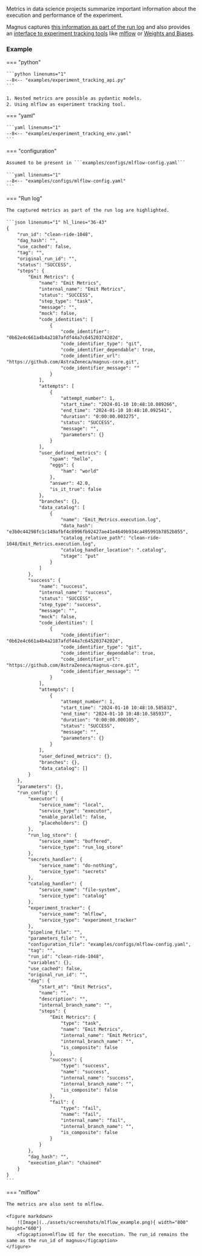 Metrics in data science projects summarize important information about the execution and performance of the
experiment.

Magnus captures [this information as part of the run log](../../concepts/experiment-tracking) and also provides
an [interface to experiment tracking tools](../../concepts/experiment-tracking/#experiment_tracking_tools)
like [mlflow](https://mlflow.org/docs/latest/tracking.html) or
[Weights and Biases](https://wandb.ai/site/experiment-tracking).


### Example


=== "python"

    ```python linenums="1"
    --8<-- "examples/experiment_tracking_api.py"
    ```

    1. Nested metrics are possible as pydantic models.
    2. Using mlflow as experiment tracking tool.

=== "yaml"

    ```yaml linenums="1"
    --8<-- "examples/experiment_tracking_env.yaml"
    ```

=== "configuration"

    Assumed to be present in ```examples/configs/mlflow-config.yaml```

    ```yaml linenums="1"
    --8<-- "examples/configs/mlflow-config.yaml"
    ```

=== "Run log"

    The captured metrics as part of the run log are highlighted.

    ```json linenums="1" hl_lines="36-43"
    {
        "run_id": "clean-ride-1048",
        "dag_hash": "",
        "use_cached": false,
        "tag": "",
        "original_run_id": "",
        "status": "SUCCESS",
        "steps": {
            "Emit Metrics": {
                "name": "Emit Metrics",
                "internal_name": "Emit Metrics",
                "status": "SUCCESS",
                "step_type": "task",
                "message": "",
                "mock": false,
                "code_identities": [
                    {
                        "code_identifier": "0b62e4c661a4b4a2187afdf44a7c64520374202d",
                        "code_identifier_type": "git",
                        "code_identifier_dependable": true,
                        "code_identifier_url": "https://github.com/AstraZeneca/magnus-core.git",
                        "code_identifier_message": ""
                    }
                ],
                "attempts": [
                    {
                        "attempt_number": 1,
                        "start_time": "2024-01-10 10:48:10.089266",
                        "end_time": "2024-01-10 10:48:10.092541",
                        "duration": "0:00:00.003275",
                        "status": "SUCCESS",
                        "message": "",
                        "parameters": {}
                    }
                ],
                "user_defined_metrics": {
                    "spam": "hello",
                    "eggs": {
                        "ham": "world"
                    },
                    "answer": 42.0,
                    "is_it_true": false
                },
                "branches": {},
                "data_catalog": [
                    {
                        "name": "Emit_Metrics.execution.log",
                        "data_hash": "e3b0c44298fc1c149afbf4c8996fb92427ae41e4649b934ca495991b7852b855",
                        "catalog_relative_path": "clean-ride-1048/Emit_Metrics.execution.log",
                        "catalog_handler_location": ".catalog",
                        "stage": "put"
                    }
                ]
            },
            "success": {
                "name": "success",
                "internal_name": "success",
                "status": "SUCCESS",
                "step_type": "success",
                "message": "",
                "mock": false,
                "code_identities": [
                    {
                        "code_identifier": "0b62e4c661a4b4a2187afdf44a7c64520374202d",
                        "code_identifier_type": "git",
                        "code_identifier_dependable": true,
                        "code_identifier_url": "https://github.com/AstraZeneca/magnus-core.git",
                        "code_identifier_message": ""
                    }
                ],
                "attempts": [
                    {
                        "attempt_number": 1,
                        "start_time": "2024-01-10 10:48:10.585832",
                        "end_time": "2024-01-10 10:48:10.585937",
                        "duration": "0:00:00.000105",
                        "status": "SUCCESS",
                        "message": "",
                        "parameters": {}
                    }
                ],
                "user_defined_metrics": {},
                "branches": {},
                "data_catalog": []
            }
        },
        "parameters": {},
        "run_config": {
            "executor": {
                "service_name": "local",
                "service_type": "executor",
                "enable_parallel": false,
                "placeholders": {}
            },
            "run_log_store": {
                "service_name": "buffered",
                "service_type": "run_log_store"
            },
            "secrets_handler": {
                "service_name": "do-nothing",
                "service_type": "secrets"
            },
            "catalog_handler": {
                "service_name": "file-system",
                "service_type": "catalog"
            },
            "experiment_tracker": {
                "service_name": "mlflow",
                "service_type": "experiment_tracker"
            },
            "pipeline_file": "",
            "parameters_file": "",
            "configuration_file": "examples/configs/mlflow-config.yaml",
            "tag": "",
            "run_id": "clean-ride-1048",
            "variables": {},
            "use_cached": false,
            "original_run_id": "",
            "dag": {
                "start_at": "Emit Metrics",
                "name": "",
                "description": "",
                "internal_branch_name": "",
                "steps": {
                    "Emit Metrics": {
                        "type": "task",
                        "name": "Emit Metrics",
                        "internal_name": "Emit Metrics",
                        "internal_branch_name": "",
                        "is_composite": false
                    },
                    "success": {
                        "type": "success",
                        "name": "success",
                        "internal_name": "success",
                        "internal_branch_name": "",
                        "is_composite": false
                    },
                    "fail": {
                        "type": "fail",
                        "name": "fail",
                        "internal_name": "fail",
                        "internal_branch_name": "",
                        "is_composite": false
                    }
                }
            },
            "dag_hash": "",
            "execution_plan": "chained"
        }
    }
    ```


=== "mlflow"

    The metrics are also sent to mlflow.

    <figure markdown>
        ![Image](../assets/screenshots/mlflow_example.png){ width="800" height="600"}
        <figcaption>mlflow UI for the execution. The run_id remains the same as the run_id of magnus</figcaption>
    </figure>
